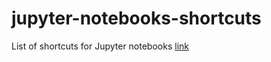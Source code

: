 # jupyter-notebooks-shortcuts
List of shortcuts for Jupyter notebooks [link](https://github.com/tpalczew/jupyter-notebooks-shortcuts/blob/master/jupyter-shortcuts.ipynb)
